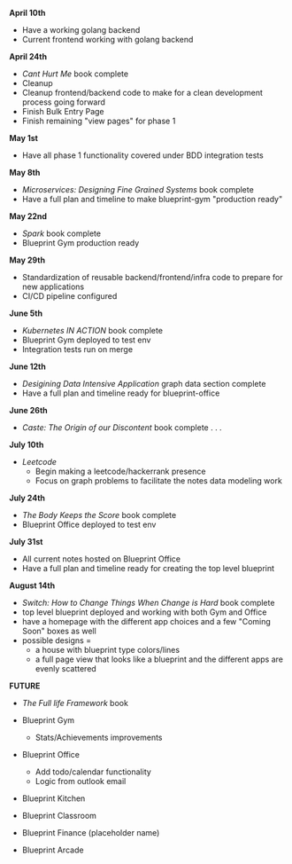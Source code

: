 **April 10th**

- Have a working golang backend
- Current frontend working with golang backend

**April 24th**

- _Cant Hurt Me_ book complete
- Cleanup
- Cleanup frontend/backend code to make for a clean development process going forward
- Finish Bulk Entry Page
- Finish remaining "view pages" for phase 1

**May 1st**

- Have all phase 1 functionality covered under BDD integration tests

**May 8th**

- _Microservices: Designing Fine Grained Systems_ book complete
- Have a full plan and timeline to make blueprint-gym "production ready"

**May 22nd**

- _Spark_ book complete
- Blueprint Gym production ready

**May 29th**

- Standardization of reusable backend/frontend/infra code to prepare for new applications
- CI/CD pipeline configured

**June 5th**

- _Kubernetes IN ACTION_ book complete
- Blueprint Gym deployed to test env
- Integration tests run on merge

**June 12th**

- _Desigining Data Intensive Application_ graph data section complete
- Have a full plan and timeline ready for blueprint-office

**June 26th**

- _Caste: The Origin of our Discontent_ book complete
  .
  .
  .

**July 10th**

- _Leetcode_
  - Begin making a leetcode/hackerrank presence
  - Focus on graph problems to facilitate the notes data modeling work

**July 24th**

- _The Body Keeps the Score_ book complete
- Blueprint Office deployed to test env

**July 31st**

- All current notes hosted on Blueprint Office
- Have a full plan and timeline ready for creating the top level blueprint

**August 14th**

- _Switch: How to Change Things When Change is Hard_ book complete
- top level blueprint deployed and working with both Gym and Office
- have a homepage with the different app choices and a few "Coming Soon" boxes as well
- possible designs =
  - a house with blueprint type colors/lines
  - a full page view that looks like a blueprint and the different apps are evenly scattered

**FUTURE**

- _The Full life Framework_ book

- Blueprint Gym
  - Stats/Achievements improvements
- Blueprint Office
  - Add todo/calendar functionality
  - Logic from outlook email
- Blueprint Kitchen
- Blueprint Classroom
- Blueprint Finance (placeholder name)
- Blueprint Arcade
